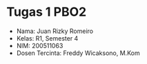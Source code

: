 # Tugas 1 PBO2
* Nama: Juan Rizky Romeiro
* Kelas: R1, Semester 4
* NIM: 200511063
* Dosen Tercinta: Freddy Wicaksono, M.Kom
